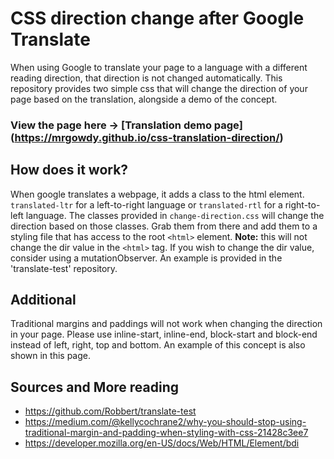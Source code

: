 # CSS direction change after Google Translate

When using Google to translate your page to a language with a different reading direction, that direction is not changed automatically. This repository provides two simple css that will change the direction of your page based on the translation, alongside a demo of the concept. 

### View the page here -> [Translation demo page] (https://mrgowdy.github.io/css-translation-direction/)

## How does it work?

When google translates a webpage, it adds a class to the html element. `translated-ltr` for a left-to-right language or `translated-rtl` for a right-to-left language. The classes provided in `change-direction.css` will change the direction based on those classes. Grab them from there and add them to a styling file that has access to the root `<html>` element. <strong>Note:</strong> this will not change the dir value in the `<html>` tag. If you wish to change the dir value, consider using a mutationObserver. An example is provided in the 'translate-test' repository.

## Additional 

Traditional margins and paddings will not work when changing the direction in your page. Please use inline-start, inline-end, block-start and block-end instead of left, right, top and bottom. An example of this concept is also shown in this page.

## Sources and More reading

- https://github.com/Robbert/translate-test
- https://medium.com/@kellycochrane2/why-you-should-stop-using-traditional-margin-and-padding-when-styling-with-css-21428c3ee7
- https://developer.mozilla.org/en-US/docs/Web/HTML/Element/bdi

